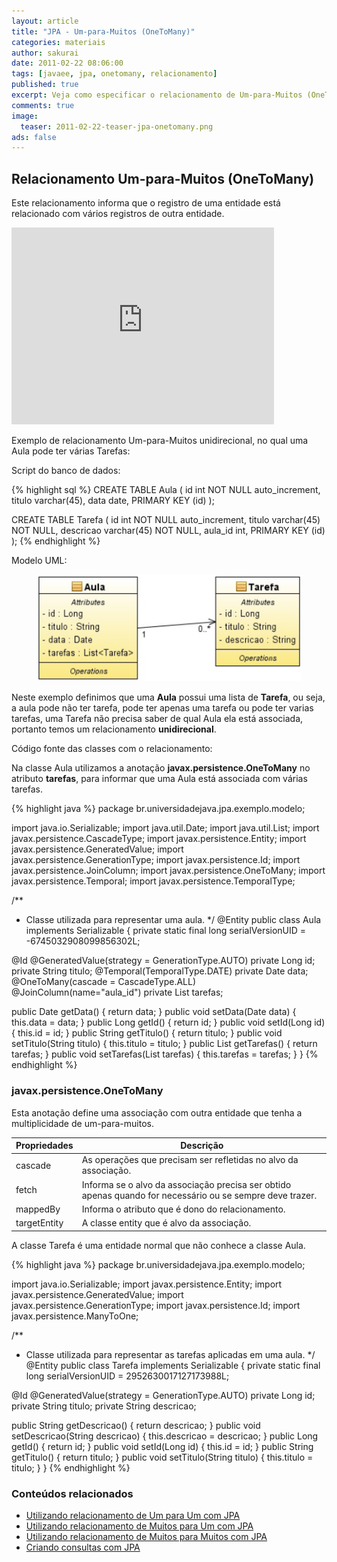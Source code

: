 ```yaml
---
layout: article
title: "JPA - Um-para-Muitos (OneToMany)"
categories: materiais
author: sakurai
date: 2011-02-22 08:06:00
tags: [javaee, jpa, onetomany, relacionamento]
published: true
excerpt: Veja como especificar o relacionamento de Um-para-Muitos (OneToMany) entre as entidades.
comments: true
image:
  teaser: 2011-02-22-teaser-jpa-onetomany.png
ads: false
---
```


## Relacionamento Um-para-Muitos (OneToMany)

Este relacionamento informa que o registro de uma entidade está relacionado com vários registros de outra entidade.

<iframe width="420" height="315" src="https://www.youtube.com/embed/B5wArXmXy9M" frameborder="0" allowfullscreen></iframe>

Exemplo de relacionamento Um-para-Muitos unidirecional, no qual uma Aula pode ter várias Tarefas:

Script do banco de dados:

{% highlight sql %}
CREATE TABLE Aula (
  id int NOT NULL auto_increment,
  titulo varchar(45),
  data date,
  PRIMARY KEY (id)
);

CREATE TABLE Tarefa (
  id int NOT NULL auto_increment,
  titulo varchar(45) NOT NULL,
  descricao varchar(45) NOT NULL,
  aula_id int,
  PRIMARY KEY (id)
);
{% endhighlight %}

Modelo UML:

<figure>
    <a href="/images/2011-02-22-jpa-onetomany-01.png"><img src="/images/2011-02-22-jpa-onetomany-01.png" alt="Exemplo de relacionamento @OneToMany."></a>
</figure>

Neste exemplo definimos que uma **Aula** possui uma lista de **Tarefa**, ou seja, a aula pode não ter tarefa, pode ter apenas uma tarefa ou pode ter varias tarefas, uma Tarefa não precisa saber de qual Aula ela está associada, portanto temos um relacionamento **unidirecional**.

Código fonte das classes com o relacionamento:

Na classe Aula utilizamos a anotação **javax.persistence.OneToMany** no atributo **tarefas**, para informar que uma Aula está associada com várias tarefas.

{% highlight java %}
package br.universidadejava.jpa.exemplo.modelo;

import java.io.Serializable;
import java.util.Date;
import java.util.List;
import javax.persistence.CascadeType;
import javax.persistence.Entity;
import javax.persistence.GeneratedValue;
import javax.persistence.GenerationType;
import javax.persistence.Id;
import javax.persistence.JoinColumn;
import javax.persistence.OneToMany;
import javax.persistence.Temporal;
import javax.persistence.TemporalType;

/**
 * Classe utilizada para representar uma aula.
 */
@Entity
public class Aula implements Serializable {
  private static final long serialVersionUID = -6745032908099856302L;

  @Id
  @GeneratedValue(strategy = GenerationType.AUTO)
  private Long id;
  private String titulo;
  @Temporal(TemporalType.DATE)
  private Date data;
  @OneToMany(cascade = CascadeType.ALL)
  @JoinColumn(name="aula_id")
  private List<Tarefa> tarefas;

  public Date getData() {
    return data;
  }
  public void setData(Date data) {
    this.data = data;
  }
  public Long getId() {
    return id;
  }
  public void setId(Long id) {
    this.id = id;
  }
  public String getTitulo() {
    return titulo;
  }
  public void setTitulo(String titulo) {
    this.titulo = titulo;
  }
  public List<Tarefa> getTarefas() {
    return tarefas;
  }
  public void setTarefas(List<Tarefa> tarefas) {
    this.tarefas = tarefas;
  }
}
{% endhighlight %}

### javax.persistence.OneToMany

Esta anotação define uma associação com outra entidade que tenha a multiplicidade de um-para-muitos.

Propriedades | Descrição
------------ | ---------
cascade | As operações que precisam ser refletidas no alvo da associação.
fetch | Informa se o alvo da associação precisa ser obtido apenas quando for necessário ou se sempre deve trazer.
mappedBy | Informa o atributo que é dono do relacionamento.
targetEntity | A classe entity que é alvo da associação.

A classe Tarefa é uma entidade normal que não conhece a classe Aula.

{% highlight java %}
package br.universidadejava.jpa.exemplo.modelo;

import java.io.Serializable;
import javax.persistence.Entity;
import javax.persistence.GeneratedValue;
import javax.persistence.GenerationType;
import javax.persistence.Id;
import javax.persistence.ManyToOne;

/**
 * Classe utilizada para representar as tarefas aplicadas em uma aula.
 */
@Entity
public class Tarefa implements Serializable {
  private static final long serialVersionUID = 2952630017127173988L;

  @Id
  @GeneratedValue(strategy = GenerationType.AUTO)
  private Long id;
  private String titulo;
  private String descricao;

  public String getDescricao() {
    return descricao;
  }
  public void setDescricao(String descricao) {
    this.descricao = descricao;
  }
  public Long getId() {
    return id;
  }
  public void setId(Long id) {
    this.id = id;
  }
  public String getTitulo() {
    return titulo;
  }
  public void setTitulo(String titulo) {
    this.titulo = titulo;
  }
}
{% endhighlight %}


### Conteúdos relacionados

- [Utilizando relacionamento de Um para Um com JPA](http://www.universidadejava.com.br/javaee/jpa-onetoone/)
- [Utilizando relacionamento de Muitos para Um com JPA](http://www.universidadejava.com.br/javaee/jpa-manytoone/)
- [Utilizando relacionamento de Muitos para Muitos com JPA](http://www.universidadejava.com.br/javaee/jpa-manytomany/)
- [Criando consultas com JPA](http://www.universidadejava.com.br/javaee/jpa-query/)